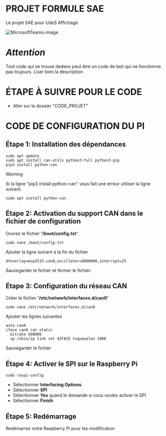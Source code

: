 # PROJET FORMULE SAE
Le projet SAE pour UdeS Affichage

![MicrosoftTeams-image](https://github.com/FelixAntoine0708/projet_Formule_SAE_A2023/assets/89605334/e4b2d43c-1281-4deb-957f-f0b4dd0a961f)


# ***Attention*** 
Tout code qui se trouve dedans peut être un code de test qui ne fonctionne pas toujours. Liser bien la description

# ÉTAPE À SUIVRE POUR LE CODE
* Aller sur le dossier "CODE_PROJET"

# CODE DE CONFIGURATION DU PI  

## Étape 1: Installation des dépendances
```
sudo apt update
sudo apt install can-utils python3-full python3-pip
pip3 install python-can
```
> [!WARNING]
> Si la ligne "pip3 install python-can" vous fait une erreur utiliser la ligne suivant.
> ```
> sudo apt install python-can
> ```

## Étape 2: Activation du support CAN dans le fichier de configuration
Ouvrez le fichier **'/boot/config.txt'**. 
```
sudo nano /boot/config.txt
```
Ajouter la ligne suivant à la fin du fichier
```
dtoverlay=mcp2515-can0,oscillator=8000000,interrupt=25
```
Sauvegarder le fichier et fermer le fichier.

## Étape 3: Configuration du réseau CAN
Créer le fichier **'/etc/network/interfaces.d/can0'**
```
sudo nano /etc/network/interfaces.d/can0
```
Ajouter les lignes suivantes
```
auto can0
iface can0 can static
  bitrate 500000
  up /sbin/ip link set $IFACE txqueuelen 1000
```
Sauvegarder le fichier

## Étape 4: Activer le SPI sur le Raspberry Pi
```
sudo raspi-config
```
* Sélectionner **Interfacing Options**
* Sélectionner **SPI**
* Sélectionner **Yes** quand le demande si vous voulez activer le SPI
* Sélectionner **Finish**

## Étape 5: Redémarrage
Redémarrez votre Raspberry Pi pour les modification
